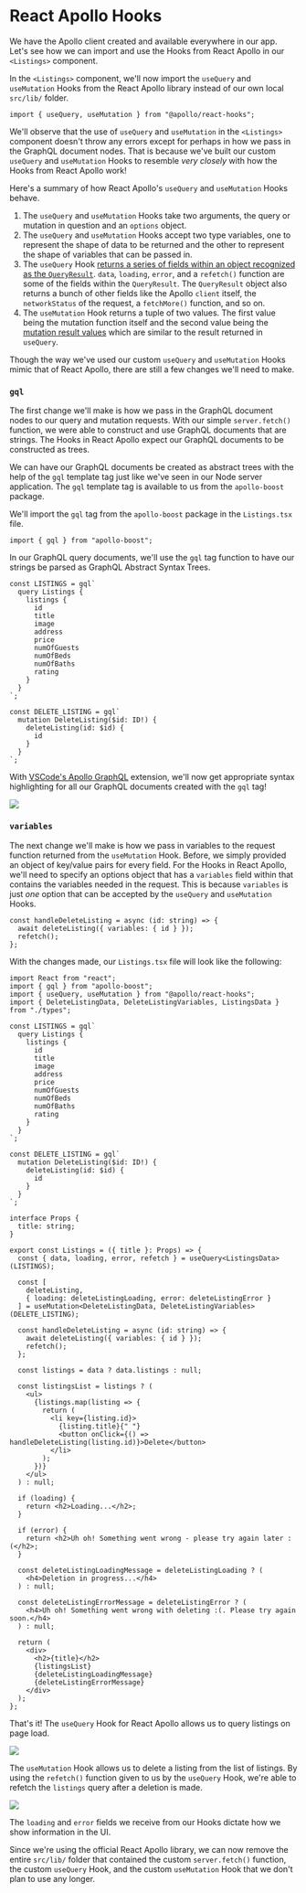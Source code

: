# React Apollo Hooks

We have the Apollo client created and available everywhere in our app. Let's see how we can import and use the Hooks from React Apollo in our `<Listings>` component.

In the `<Listings>` component, we'll now import the `useQuery` and `useMutation` Hooks from the React Apollo library instead of our own local `src/lib/` folder.

```tsx
import { useQuery, useMutation } from "@apollo/react-hooks";
```

We'll observe that the use of `useQuery` and `useMutation` in the `<Listings>` component doesn't throw any errors except for perhaps in how we pass in the GraphQL document nodes. That is because we've built our custom `useQuery` and `useMutation` Hooks to resemble _very closely_ with how the Hooks from React Apollo work!

Here's a summary of how React Apollo's `useQuery` and `useMutation` Hooks behave.

1.  The `useQuery` and `useMutation` Hooks take two arguments, the query or mutation in question and an `options` object.
2.  The `useQuery` and `useMutation` Hooks accept two type variables, one to represent the shape of data to be returned and the other to represent the shape of variables that can be passed in.
3.  The `useQuery` Hook [returns a series of fields within an object recognized as the `QueryResult`](https://www.apollographql.com/docs/react/data/queries/#result). `data`, `loading`, `error`, and a `refetch()` function are some of the fields within the `QueryResult`. The `QueryResult` object also returns a bunch of other fields like the Apollo `client` itself, the `networkStatus` of the request, a `fetchMore()` function, and so on.
4.  The `useMutation` Hook returns a tuple of two values. The first value being the mutation function itself and the second value being the [mutation result values](https://www.apollographql.com/docs/react/data/mutations/#result) which are similar to the result returned in `useQuery`.

Though the way we've used our custom `useQuery` and `useMutation` Hooks mimic that of React Apollo, there are still a few changes we'll need to make.

### `gql`

The first change we'll make is how we pass in the GraphQL document nodes to our query and mutation requests. With our simple `server.fetch()` function, we were able to construct and use GraphQL documents that are strings. The Hooks in React Apollo expect our GraphQL documents to be constructed as trees.

We can have our GraphQL documents be created as abstract trees with the help of the `gql` template tag just like we've seen in our Node server application. The `gql` template tag is available to us from the `apollo-boost` package.

We'll import the `gql` tag from the `apollo-boost` package in the `Listings.tsx` file.

```tsx
import { gql } from "apollo-boost";
```

In our GraphQL query documents, we'll use the `gql` tag function to have our strings be parsed as GraphQL Abstract Syntax Trees.

```tsx
const LISTINGS = gql`
  query Listings {
    listings {
      id
      title
      image
      address
      price
      numOfGuests
      numOfBeds
      numOfBaths
      rating
    }
  }
`;

const DELETE_LISTING = gql`
  mutation DeleteListing($id: ID!) {
    deleteListing(id: $id) {
      id
    }
  }
`;
```

With [VSCode's Apollo GraphQL](https://marketplace.visualstudio.com/items?itemName=apollographql.vscode-apollo) extension, we'll now get appropriate syntax highlighting for all our GraphQL documents created with the `gql` tag!

![](public/assets/gql-graphql-documents.png)

### `variables`

The next change we'll make is how we pass in variables to the request function returned from the `useMutation` Hook. Before, we simply provided an object of key/value pairs for every field. For the Hooks in React Apollo, we'll need to specify an options object that has a `variables` field within that contains the variables needed in the request. This is because `variables` is just _one_ option that can be accepted by the `useQuery` and `useMutation` Hooks.

```tsx
const handleDeleteListing = async (id: string) => {
  await deleteListing({ variables: { id } });
  refetch();
};
```

With the changes made, our `Listings.tsx` file will look like the following:

```tsx
import React from "react";
import { gql } from "apollo-boost";
import { useQuery, useMutation } from "@apollo/react-hooks";
import { DeleteListingData, DeleteListingVariables, ListingsData } from "./types";

const LISTINGS = gql`
  query Listings {
    listings {
      id
      title
      image
      address
      price
      numOfGuests
      numOfBeds
      numOfBaths
      rating
    }
  }
`;

const DELETE_LISTING = gql`
  mutation DeleteListing($id: ID!) {
    deleteListing(id: $id) {
      id
    }
  }
`;

interface Props {
  title: string;
}

export const Listings = ({ title }: Props) => {
  const { data, loading, error, refetch } = useQuery<ListingsData>(LISTINGS);

  const [
    deleteListing,
    { loading: deleteListingLoading, error: deleteListingError }
  ] = useMutation<DeleteListingData, DeleteListingVariables>(DELETE_LISTING);

  const handleDeleteListing = async (id: string) => {
    await deleteListing({ variables: { id } });
    refetch();
  };

  const listings = data ? data.listings : null;

  const listingsList = listings ? (
    <ul>
      {listings.map(listing => {
        return (
          <li key={listing.id}>
            {listing.title}{" "}
            <button onClick={() => handleDeleteListing(listing.id)}>Delete</button>
          </li>
        );
      })}
    </ul>
  ) : null;

  if (loading) {
    return <h2>Loading...</h2>;
  }

  if (error) {
    return <h2>Uh oh! Something went wrong - please try again later :(</h2>;
  }

  const deleteListingLoadingMessage = deleteListingLoading ? (
    <h4>Deletion in progress...</h4>
  ) : null;

  const deleteListingErrorMessage = deleteListingError ? (
    <h4>Uh oh! Something went wrong with deleting :(. Please try again soon.</h4>
  ) : null;

  return (
    <div>
      <h2>{title}</h2>
      {listingsList}
      {deleteListingLoadingMessage}
      {deleteListingErrorMessage}
    </div>
  );
};
```

That's it! The `useQuery` Hook for React Apollo allows us to query listings on page load.

![](public/assets/query-listings.png)

The `useMutation` Hook allows us to delete a listing from the list of listings. By using the `refetch()` function given to us by the `useQuery` Hook, we're able to refetch the `listings` query after a deletion is made.

![](public/assets/delete-listing.png)

The `loading` and `error` fields we receive from our Hooks dictate how we show information in the UI.

Since we're using the official React Apollo library, we can now remove the entire `src/lib/` folder that contained the custom `server.fetch()` function, the custom `useQuery` Hook, and the custom `useMutation` Hook that we don't plan to use any longer.

